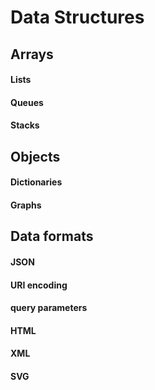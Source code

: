 # Data Structures

## Arrays

#### Lists

#### Queues

#### Stacks

## Objects

#### Dictionaries

#### Graphs

## Data formats

#### JSON

#### URI encoding

#### query parameters

#### HTML

#### XML

#### SVG
